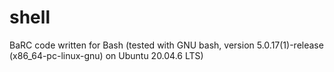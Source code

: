 # shell
BaRC code written for Bash (tested with GNU bash, version 5.0.17(1)-release (x86_64-pc-linux-gnu) on Ubuntu 20.04.6 LTS)
